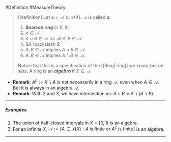 #Definition #MeasureTheory 

> [!definition]
> Let $\varnothing \neq \mathcal{A} \subseteq \mathcal{P}(X)$. $\mathcal{A}$ is called a:
> 1.  ***Boolean ring*** in $X$, if:
> 	1. $\varnothing \in \mathcal{A}$
> 	2. $A\cup B\in \mathcal{A}$ for all $A,B\in \mathcal{A}$.
> 	3. $A \backslash $
> 	4. $A,B\in \mathcal{A}$ implies $A \cup B \in \mathcal{A}$.
> 	5. $A,B\in\mathcal{A}$ implies $A \backslash B\in \mathcal{A}$.
> 
> Notice that this is a specification of the [[Ring| ring]] we know, but on sets.  A ring is an ***algebra*** if $X\in\mathcal{A}$.

- **Remark**: $A^c:= X \backslash A$ is not necessarily in a ring $\mathcal{A}$, even when $A\in \mathcal{A}$. But it is always in an algebra $\mathcal{A}$.
- **Remark**: With 2 and 3, we have intersection as: $A \cap B = A \backslash (A \backslash B)$
---
##### Examples
1. The union of half-closed intervals in $X=[0,1)$ is an algebra. 
2. For an infinite $X$, $\mathcal{A}:=\{ A\in \mathcal{P}(X):A\text{ is finite or }A^c\text{ is finite} \}$ is an algebra.
---